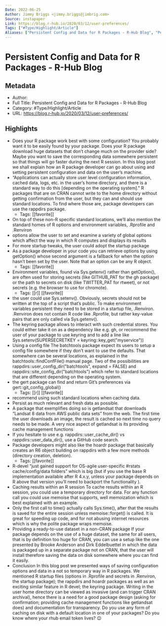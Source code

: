 ```yaml
---
Date: 2022-06-25
Author: Jimmy Briggs <jimmy.briggs@jimbrig.com>
Source: instapaper
Link: https://blog.r-hub.io/2020/03/12/user-preferences/
Tags: ["#Type/Highlight/Article"]
Aliases: ["Persistent Config and Data for R Packages - R-Hub Blog", "Persistent Config and Data for R Packages - R-Hub Blog"]
---
```

# Persistent Config and Data for R Packages - R-Hub Blog

## Metadata
- Author: 
- Full Title: Persistent Config and Data for R Packages - R-Hub Blog
- Category: #Type/Highlight/Article
- URL: https://blog.r-hub.io/2020/03/12/user-preferences/

## Highlights
- Does your R package work best with some configuration? You probably want it to be easily found by your package. Does your R package download huge datasets that don’t change much on the provider side? Maybe you want to save the corresponding data somewhere persistent so that things will go faster during the next R session. In this blog post we shall explain how an R package developer can go about using and setting persistent configuration and data on the user’s machine.
- “Applications can actually store user level configuration information, cached data, logs, etc. in the user’s home directory, and there is a standard way to do this [depending on the operating system]." R packages that are on CRAN cannot write to the home directory without getting confirmation from the user, but they can and should use standard locations. To find where those are, package developers can use the rappdirs package.
    - Tags: [[favorite]] 
- On top of these non-R specific standard locations, we’ll also mention the standard homes of R options and environment variables, .Rprofile and .Renviron
- options allow the user to set and examine a variety of global options which affect the way in which R computes and displays its results
- For more startup tweaks, the user could adopt the startup package
- As a package developer in your code you can retrieve options by using getOption() whose second argument is a fallback for when the option hasn’t been set by the user. Note that an option can be any R object.
    - Tags: [[favorite]] 
- Environment variables, found via Sys.getenv() rather than getOption(), are often used for storing secrets (like GITHUB_PAT for the gh package) or the path to secrets on disk (like TWITTER_PAT for rtweet), or not secrets (e.g. the browser to use for chromote).
    - Tags: [[r]] [[favorite]] 
- the user could use Sys.setenv(). Obviously, secrets should not be written at the top of a script that’s public. To make environment variables persistent they need to be stored in a startup file, .Renviron. .Renviron does not contain R code like .Rprofile, but rather key-value pairs that are only called via Sys.getenv().
- The keyring package allows to interact with such credential stores. You could either take it on as a dependency like e.g. gh, or recommend the user of your package to use keyring and to add a line like
  Sys.setenv(SUPERSECRETKEY = keyring::key_get("myservice"))
- Using a config file
  The batchtools package expect its users to setup a config file somewhere if they don’t want to use the defaults. That somewhere can be several locations, as explained in the batchtools::findConfFile() manual page. Two of the possibilities are rappdirs::user_config_dir("batchtools", expand = FALSE) and rappdirs::site_config_dir("batchtools") which refer to standard locations that are different depending on the operating system.
- the gert package can find and return Git’s preferences via gert::git_config_global()
    - Tags: [[r]] [[favorite]] 
- recommend using such standard locations when caching data.
- Persist as much relevant and fresh data as possible.
- A package that exemplifies doing so is getlandsat that downloads “Landsat 8 data from AWS public data sets” from the web. The first time the user downloads an image, the result is cached so next time no query needs to be made. A very nice aspect of getlandsat is its providing cache management functions
- If you hesitate to use e.g. rappdirs::user_cache_dir() vs rappdirs::user_data_dir(), use a GitHub code search.
- Package developers might also like the hoardr package that basically creates an R6 object building on rappdirs with a few more methods (directory creation, deletion).
    - Tags: [[favorite]] 
- R-devel “just gained support for OS-agile user-specific #rstats cache/config/data folders” which is big (but if you use the base R implementation available after R 4.x.y, unless your package depends on R above that version you’ll need to backport the functionality ).
- Caching results within an R session
  To cache results within an R session, you could use a temporary directory for data. For any function call you could use memoise that supports, well memoization which is best explained with an example.
- Only the first call to time() actually calls Sys.time(), after that the results is saved for the entire session unless memoise::forget() is called. It is great for speeding up code, and for not abusing internet resources which is why the polite package wraps memoise.
- Providing a ready-to-use dataset in a non-CRAN package
  If your package depends on the use of a huge dataset, the same for all users, that is by definition too huge for CRAN, you can use a setup like the one presented by Brooke Anderson and Dirk Eddelbuettel in which the data is packaged up in a separate package not on CRAN, that the user will install therefore saving the data on disk somewhere where you can find it easily.
- Conclusion
  In this blog post we presented ways of saving configuration options and data in a not so temporary way in R packages. We mentioned R startup files (options in .Rprofile and secrets in .Renviron, the startup package); the rappdirs and hoardr packages as well as an exciting similar feature in R devel; the keyring package. Writing in the user home directory can be viewed as invasive (and can trigger CRAN archival), hence there is a need for a good package design (asking for confirmation; providing cache management functions like getlandsat does) and documentation for transparency. Do you use any form of caching on disk with a default location in one of your packages? Do you know where your rhub email token lives? 😉
